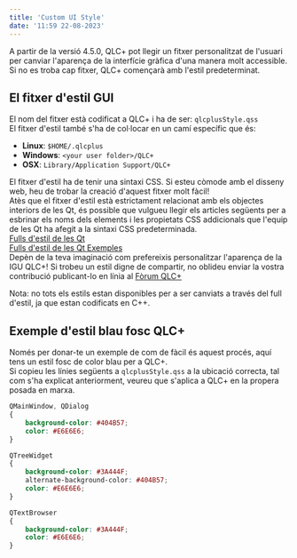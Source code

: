 ```yaml
---
title: 'Custom UI Style'
date: '11:59 22-08-2023'
---
```


A partir de la versió 4.5.0, QLC+ pot llegir un fitxer personalitzat de l'usuari per canviar l'aparença de la interfície gràfica d'una manera molt accessible.  
Si no es troba cap fitxer, QLC+ començarà amb l'estil predeterminat.

El fitxer d'estil GUI
------------------

El nom del fitxer està codificat a QLC+ i ha de ser: `qlcplusStyle.qss`  
El fitxer d'estil també s'ha de col·locar en un camí específic que és:

* **Linux**: `$HOME/.qlcplus`
* **Windows**: `<your user folder>/QLC+`
* **OSX**: `Library/Application Support/QLC+`

El fitxer d'estil ha de tenir una sintaxi CSS. Si esteu còmode amb el disseny web, heu de trobar la creació d'aquest fitxer molt fàcil!  
Atès que el fitxer d'estil està estrictament relacionat amb els objectes interiors de les Qt, és possible que vulgueu llegir els articles següents per a esbrinar els noms dels elements i les propietats CSS addicionals que l'equip de les Qt ha afegit a la sintaxi CSS predeterminada.  
[Fulls d'estil de les Qt](https://doc.qt.io/qt-5/stylesheet-syntax.html)  
[Fulls d'estil de les Qt Exemples](https://doc.qt.io/archives/qt-4.8/stylesheet-examples.html)  
Depèn de la teva imaginació com prefereixis personalitzar l'aparença de la IGU QLC+! Si trobeu un estil digne de compartir, no oblideu enviar la vostra contribució publicant-lo en línia al [Fòrum QLC+](https://www.qlcplus.org/forum/viewforum.php?f=5)

Nota: no tots els estils estan disponibles per a ser canviats a través del full d'estil, ja que estan codificats en C++.

Exemple d'estil blau fosc QLC+
----------------------------

Només per donar-te un exemple de com de fàcil és aquest procés, aquí tens un estil fosc de color blau per a QLC+.  
Si copieu les línies següents a `qlcplusStyle.qss` a la ubicació correcta, tal com s'ha explicat anteriorment, veureu que s'aplica a QLC+ en la propera posada en marxa.
```CSS
QMainWindow, QDialog
{
    background-color: #404B57;
    color: #E6E6E6;
}

QTreeWidget
{
    background-color: #3A444F;
    alternate-background-color: #404B57;
    color: #E6E6E6;
}

QTextBrowser
{
    background-color: #3A444F;
    color: #E6E6E6;
}
```

